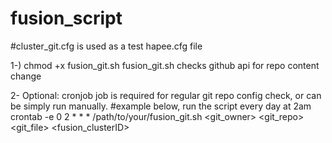 # fusion_script

#cluster_git.cfg is used as a test hapee.cfg file

1-) chmod +x fusion_git.sh
    fusion_git.sh checks github api for repo content change

2- Optional: cronjob job is required for regular git repo config check, or can be simply run manually.
   #example below, run the script every day at 2am
   crontab -e
   0 2 * * * /path/to/your/fusion_git.sh <git_owner> <git_repo> <git_file> <fusion_clusterID>

